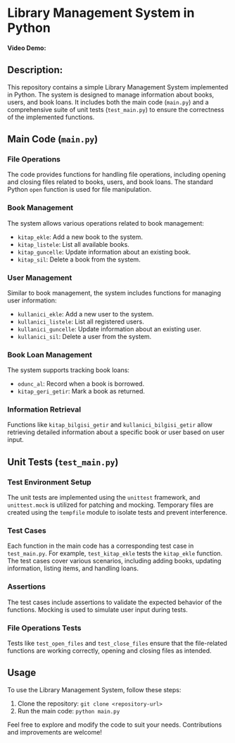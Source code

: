 # Library Management System in Python
#### Video Demo:  <URL HERE>

## Description:
This repository contains a simple Library Management System implemented in Python. The system is designed to manage information about books, users, and book loans. It includes both the main code (`main.py`) and a comprehensive suite of unit tests (`test_main.py`) to ensure the correctness of the implemented functions.

## Main Code (`main.py`)

### File Operations

The code provides functions for handling file operations, including opening and closing files related to books, users, and book loans. The standard Python `open` function is used for file manipulation.

### Book Management

The system allows various operations related to book management:
- `kitap_ekle`: Add a new book to the system.
- `kitap_listele`: List all available books.
- `kitap_guncelle`: Update information about an existing book.
- `kitap_sil`: Delete a book from the system.

### User Management

Similar to book management, the system includes functions for managing user information:
- `kullanici_ekle`: Add a new user to the system.
- `kullanici_listele`: List all registered users.
- `kullanici_guncelle`: Update information about an existing user.
- `kullanici_sil`: Delete a user from the system.

### Book Loan Management

The system supports tracking book loans:
- `odunc_al`: Record when a book is borrowed.
- `kitap_geri_getir`: Mark a book as returned.

### Information Retrieval

Functions like `kitap_bilgisi_getir` and `kullanici_bilgisi_getir` allow retrieving detailed information about a specific book or user based on user input.

## Unit Tests (`test_main.py`)

### Test Environment Setup

The unit tests are implemented using the `unittest` framework, and `unittest.mock` is utilized for patching and mocking. Temporary files are created using the `tempfile` module to isolate tests and prevent interference.

### Test Cases

Each function in the main code has a corresponding test case in `test_main.py`. For example, `test_kitap_ekle` tests the `kitap_ekle` function. The test cases cover various scenarios, including adding books, updating information, listing items, and handling loans.

### Assertions

The test cases include assertions to validate the expected behavior of the functions. Mocking is used to simulate user input during tests.

### File Operations Tests

Tests like `test_open_files` and `test_close_files` ensure that the file-related functions are working correctly, opening and closing files as intended.

## Usage

To use the Library Management System, follow these steps:

1. Clone the repository: `git clone <repository-url>`
2. Run the main code: `python main.py`

Feel free to explore and modify the code to suit your needs. Contributions and improvements are welcome!
